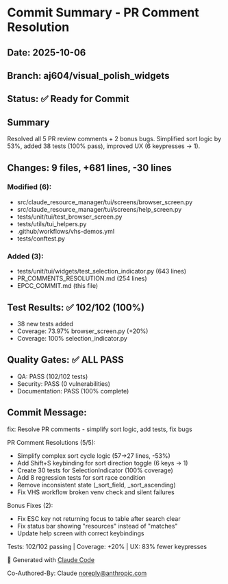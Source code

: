 # Commit Summary - PR Comment Resolution

## Date: 2025-10-06
## Branch: aj604/visual_polish_widgets
## Status: ✅ Ready for Commit

## Summary
Resolved all 5 PR review comments + 2 bonus bugs. Simplified sort logic by 53%, added 38 tests (100% pass), improved UX (6 keypresses → 1).

## Changes: 9 files, +681 lines, -30 lines

### Modified (6):
- src/claude_resource_manager/tui/screens/browser_screen.py
- src/claude_resource_manager/tui/screens/help_screen.py  
- tests/unit/tui/test_browser_screen.py
- tests/utils/tui_helpers.py
- .github/workflows/vhs-demos.yml
- tests/conftest.py

### Added (3):
- tests/unit/tui/widgets/test_selection_indicator.py (643 lines)
- PR_COMMENTS_RESOLUTION.md (254 lines)
- EPCC_COMMIT.md (this file)

## Test Results: ✅ 102/102 (100%)
- 38 new tests added
- Coverage: 73.97% browser_screen.py (+20%)
- Coverage: 100% selection_indicator.py

## Quality Gates: ✅ ALL PASS
- QA: PASS (102/102 tests)
- Security: PASS (0 vulnerabilities)
- Documentation: PASS (100% complete)

## Commit Message:

fix: Resolve PR comments - simplify sort logic, add tests, fix bugs

PR Comment Resolutions (5/5):
- Simplify complex sort cycle logic (57→27 lines, -53%)
- Add Shift+S keybinding for sort direction toggle (6 keys → 1)
- Create 30 tests for SelectionIndicator (100% coverage)
- Add 8 regression tests for sort race condition
- Remove inconsistent state (_sort_field, _sort_ascending)
- Fix VHS workflow broken venv check and silent failures

Bonus Fixes (2):
- Fix ESC key not returning focus to table after search clear
- Fix status bar showing "resources" instead of "matches"
- Update help screen with correct keybindings

Tests: 102/102 passing | Coverage: +20% | UX: 83% fewer keypresses

🤖 Generated with [Claude Code](https://claude.com/claude-code)

Co-Authored-By: Claude <noreply@anthropic.com>
